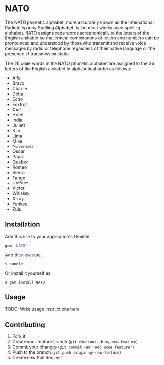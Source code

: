 # NATO

The NATO phonetic alphabet, more accurately known as the International
Radiotelephony Spelling Alphabet, is the most widely used spelling
alphabet. NATO assigns code words acrophonically to the letters of the
English alphabet so that critical combinations of letters and numbers
can be pronounced and understood by those who transmit and receive
voice messages by radio or telephone regardless of their native
language or the presence of transmission static.

The 26 code words in the NATO phonetic alphabet are assigned to the 26
letters of the English alphabet in alphabetical order as follows:

* Alfa
* Bravo
* Charlie
* Delta
* Echo
* Foxtrot
* Golf
* Hotel
* India
* Juliett
* Kilo
* Lima
* Mike
* November
* Oscar
* Papa
* Quebec
* Romeo
* Sierra
* Tango
* Uniform
* Victor
* Whiskey
* X-ray
* Yankee
* Zulu

## Installation

Add this line to your application's Gemfile:

```ruby
gem 'NATO'
```

And then execute:

```
$ bundle
```

Or install it yourself as:

```
$ gem install NATO
```

## Usage

TODO: Write usage instructions here

## Contributing

1. Fork it
2. Create your feature branch (`git checkout -b my-new-feature`)
3. Commit your changes (`git commit -am 'Add some feature'`)
4. Push to the branch (`git push origin my-new-feature`)
5. Create new Pull Request
